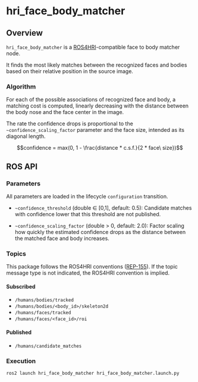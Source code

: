 # hri_face_body_matcher

## Overview

`hri_face_body_matcher` is a [ROS4HRI](https://wiki.ros.org/hri)-compatible face
to body matcher node.

It finds the most likely matches between the recognized faces and bodies based
on their relative position in the source image.

### Algorithm

For each of the possible associations of recognized face and body, a matching
cost is computed, linearly decreasing with the distance between the body nose
and the face center in the image.

The rate the confidence drops is proportional to the
`~confidence_scaling_factor` parameter and the face size, intended as its
diagonal length.
```math
confidence = max(0, 1 - \frac{distance * c.s.f.}{2 * face\ size})
```


## ROS API

### Parameters

All parameters are loaded in the lifecycle `configuration` transition.

- `~confidence_threshold` (double ∈ [0,1], default: 0.5):
  Candidate matches with confidence lower that this threshold are not published.

- `~confidence_scaling_factor` (double > 0, default: 2.0):
  Factor scaling how quickly the estimated confidence drops as the distance between the matched face and body increases.

### Topics

This package follows the ROS4HRI conventions ([REP-155](https://www.ros.org/reps/rep-0155.html)).
If the topic message type is not indicated, the ROS4HRI convention is implied.

#### Subscribed

- `/humans/bodies/tracked`
- `/humans/bodies/<body_id>/skeleton2d`
- `/humans/faces/tracked`
- `/humans/faces/<face_id>/roi`

#### Published

- `/humans/candidate_matches`

### Execution

```bash
ros2 launch hri_face_body_matcher hri_face_body_matcher.launch.py
```
